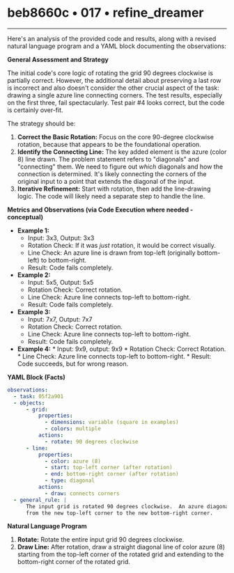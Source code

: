 # beb8660c • 017 • refine_dreamer

---
Here's an analysis of the provided code and results, along with a revised natural language program and a YAML block documenting the observations:

**General Assessment and Strategy**

The initial code's core logic of rotating the grid 90 degrees clockwise is partially correct.  However, the additional detail about preserving a last row is incorrect and also doesn't consider the other crucial aspect of the task: drawing a single azure line connecting corners. The test results, especially on the first three, fail spectacularly.  Test pair #4 looks correct, but the code is certainly over-fit.

The strategy should be:

1.  **Correct the Basic Rotation:** Focus on the core 90-degree clockwise rotation, because that appears to be the foundational operation.
2.  **Identify the Connecting Line:**  The key added element is the azure (color 8) line drawn. The problem statement refers to "diagonals" and "connecting" them. We need to figure out *which* diagonals and how the connection is determined.  It's likely connecting the corners of the original input to a point that extends the diagonal of the input.
3.  **Iterative Refinement:** Start with rotation, then add the line-drawing logic. The code will likely need a separate step to handle the line.

**Metrics and Observations (via Code Execution where needed - conceptual)**

*   **Example 1:**
    *   Input: 3x3, Output: 3x3
    *   Rotation Check: If it was *just* rotation, it would be correct visually.
    *   Line Check: An azure line is drawn from top-left (originally bottom-left) to bottom-right.
    *   Result: Code fails completely.
*   **Example 2:**
    *   Input: 5x5, Output: 5x5
    *   Rotation Check: Correct rotation.
    *   Line Check: Azure line connects top-left to bottom-right.
    *   Result: Code fails completely.
*   **Example 3:**
    *   Input: 7x7, Output: 7x7
    *   Rotation Check: Correct rotation.
    *   Line Check: Azure line connects top-left to bottom-right.
    *   Result: Code fails completely.
*    **Example 4:**
    *   Input: 9x9, output: 9x9
    *   Rotation Check: Correct Rotation.
    *   Line Check: Azure line connects top-left to bottom-right.
    *   Result: Code succeeds, but for wrong reason.

**YAML Block (Facts)**

```yaml
observations:
  - task: 05f2a901
  - objects:
      - grid:
          properties:
            - dimensions: variable (square in examples)
            - colors: multiple
          actions:
            - rotate: 90 degrees clockwise
      - line:
          properties:
            - color: azure (8)
            - start: top-left corner (after rotation)
            - end: bottom-right corner (after rotation)
            - type: diagonal
          actions:
            - draw: connects corners
  - general_rule: |
      The input grid is rotated 90 degrees clockwise.  An azure diagonal line is then drawn
      from the new top-left corner to the new bottom-right corner.
```

**Natural Language Program**

1.  **Rotate:** Rotate the entire input grid 90 degrees clockwise.
2.  **Draw Line:** After rotation, draw a straight diagonal line of color azure (8) starting from the top-left corner of the rotated grid and extending to the bottom-right corner of the rotated grid.

